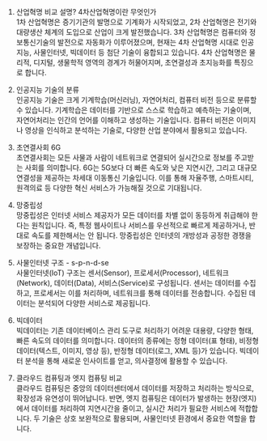 1. 산업혁명 비교 설명? 4차산업혁명이란 무엇인가  
1차 산업혁명은 증기기관의 발명으로 기계화가 시작되었고, 2차 산업혁명은 전기와 대량생산 체계의 도입으로 산업이 크게 발전했습니다. 3차 산업혁명은 컴퓨터와 정보통신기술의 발전으로 자동화가 이루어졌으며, 현재는 4차 산업혁명 시대로 인공지능, 사물인터넷, 빅데이터 등 첨단 기술이 융합되고 있습니다. 4차 산업혁명은 물리적, 디지털, 생물학적 영역의 경계가 허물어지며, 초연결성과 초지능화를 특징으로 합니다.

2. 인공지능 기술의 분류  
인공지능 기술은 크게 기계학습(머신러닝), 자연어처리, 컴퓨터 비전 등으로 분류할 수 있습니다. 기계학습은 데이터를 기반으로 스스로 학습하고 예측하는 기술이며, 자연어처리는 인간의 언어를 이해하고 생성하는 기술입니다. 컴퓨터 비전은 이미지나 영상을 인식하고 분석하는 기술로, 다양한 산업 분야에서 활용되고 있습니다.

3. 초연결사회 6G  
초연결사회는 모든 사물과 사람이 네트워크로 연결되어 실시간으로 정보를 주고받는 사회를 의미합니다. 6G는 5G보다 더 빠른 속도와 낮은 지연시간, 그리고 대규모 연결성을 제공하는 차세대 이동통신 기술입니다. 이를 통해 자율주행, 스마트시티, 원격의료 등 다양한 혁신 서비스가 가능해질 것으로 기대됩니다.

4. 망중립성  
망중립성은 인터넷 서비스 제공자가 모든 데이터를 차별 없이 동등하게 취급해야 한다는 원칙입니다. 즉, 특정 웹사이트나 서비스를 우선적으로 빠르게 제공하거나, 반대로 속도를 제한해서는 안 됩니다. 망중립성은 인터넷의 개방성과 공정한 경쟁을 보장하는 중요한 개념입니다.

5. 사물인터넷 구조 - s-p-n-d-se  
사물인터넷(IoT) 구조는 센서(Sensor), 프로세서(Processor), 네트워크(Network), 데이터(Data), 서비스(Service)로 구성됩니다. 센서는 데이터를 수집하고, 프로세서는 이를 처리하며, 네트워크를 통해 데이터를 전송합니다. 수집된 데이터는 분석되어 다양한 서비스로 제공됩니다.

6. 빅데이터  
빅데이터는 기존 데이터베이스 관리 도구로 처리하기 어려운 대용량, 다양한 형태, 빠른 속도의 데이터를 의미합니다. 데이터의 종류에는 정형 데이터(표 형태), 비정형 데이터(텍스트, 이미지, 영상 등), 반정형 데이터(로그, XML 등)가 있습니다. 빅데이터 분석을 통해 새로운 인사이트를 얻고, 의사결정에 활용할 수 있습니다.

7. 클라우드 컴퓨팅과 엣지 컴퓨팅 비교  
클라우드 컴퓨팅은 중앙의 데이터센터에서 데이터를 저장하고 처리하는 방식으로, 확장성과 유연성이 뛰어납니다. 반면, 엣지 컴퓨팅은 데이터가 발생하는 현장(엣지)에서 데이터를 처리하여 지연시간을 줄이고, 실시간 처리가 필요한 서비스에 적합합니다. 두 기술은 상호 보완적으로 활용되며, 사물인터넷 환경에서 중요한 역할을 합니다.
